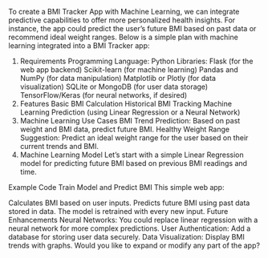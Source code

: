 To create a BMI Tracker App with Machine Learning, we can integrate predictive capabilities to offer more personalized health insights. For instance, the app could predict the user’s future BMI based on past data or recommend ideal weight ranges. Below is a simple plan with machine learning integrated into a BMI Tracker app:

1. Requirements
Programming Language: Python
Libraries:
Flask (for the web app backend)
Scikit-learn (for machine learning)
Pandas and NumPy (for data manipulation)
Matplotlib or Plotly (for data visualization)
SQLite or MongoDB (for user data storage)
TensorFlow/Keras (for neural networks, if desired)
2. Features
Basic BMI Calculation
Historical BMI Tracking
Machine Learning Prediction (using Linear Regression or a Neural Network)
3. Machine Learning Use Cases
BMI Trend Prediction:
Based on past weight and BMI data, predict future BMI.
Healthy Weight Range Suggestion:
Predict an ideal weight range for the user based on their current trends and BMI.
4. Machine Learning Model
Let’s start with a simple Linear Regression model for predicting future BMI based on previous BMI readings and time.

Example Code
Train Model and Predict BMI
This simple web app:

Calculates BMI based on user inputs.
Predicts future BMI using past data stored in data. The model is retrained with every new input.
Future Enhancements
Neural Networks: You could replace linear regression with a neural network for more complex predictions.
User Authentication: Add a database for storing user data securely.
Data Visualization: Display BMI trends with graphs.
Would you like to expand or modify any part of the app?








